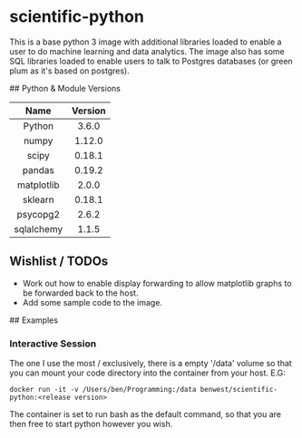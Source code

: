 # scientific-python
This is a base python 3 image with additional libraries loaded to enable a user
to do machine learning and data analytics.  The image also has some SQL libraries
loaded to enable users to talk to Postgres databases (or green plum as it's based on postgres).

## Python & Module Versions

| Name | Version |
|:----:|:-------:|
| Python | 3.6.0 |
| numpy | 1.12.0 |
| scipy | 0.18.1 |
| pandas| 0.19.2 |
| matplotlib | 2.0.0 |
| sklearn | 0.18.1 |
| psycopg2 | 2.6.2 |
| sqlalchemy | 1.1.5 |

## Wishlist / TODOs

* Work out how to enable display forwarding to allow matplotlib graphs to be forwarded back to the host.
* Add some sample code to the image.

## Examples
### Interactive Session
The one I use the most / exclusively, there is a empty '/data' volume so that you can
mount your code directory into the container from your host.  E.G:

```shell
docker run -it -v /Users/ben/Programming:/data benwest/scientific-python:<release version>
```

The container is set to run bash as the default command, so that you are then
free to start python however you wish.
